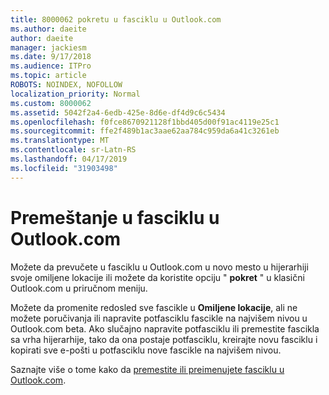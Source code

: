 ```yaml
---
title: 8000062 pokretu u fasciklu u Outlook.com
ms.author: daeite
author: daeite
manager: jackiesm
ms.date: 9/17/2018
ms.audience: ITPro
ms.topic: article
ROBOTS: NOINDEX, NOFOLLOW
localization_priority: Normal
ms.custom: 8000062
ms.assetid: 5042f2a4-6edb-425e-8d6e-df4d9c6c5434
ms.openlocfilehash: f0fce8670921128f1bbd405d00f91ac4119e25c1
ms.sourcegitcommit: ffe2f489b1ac3aae62aa784c959da6a41c3261eb
ms.translationtype: MT
ms.contentlocale: sr-Latn-RS
ms.lasthandoff: 04/17/2019
ms.locfileid: "31903498"
---
```

# <a name="moving-a-folder-in-outlookcom"></a>Premeštanje u fasciklu u Outlook.com

Možete da prevučete u fasciklu u Outlook.com u novo mesto u hijerarhiji svoje omiljene lokacije ili možete da koristite opciju " **pokret** " u klasični Outlook.com u priručnom meniju. 
  
Možete da promenite redosled sve fascikle u **Omiljene lokacije**, ali ne možete poručivanja ili napravite potfasciklu fascikle na najvišem nivou u Outlook.com beta. Ako slučajno napravite potfasciklu ili premestite fascikla sa vrha hijerarhije, tako da ona postaje potfasciklu, kreirajte novu fasciklu i kopirati sve e-pošti u potfasciklu nove fascikle na najvišem nivou. 
  
Saznajte više o tome kako da [premestite ili preimenujete fasciklu u Outlook.com](https://support.office.com/article/c9c66fed-8a7c-426a-afc6-0d46a72080fb).
  

